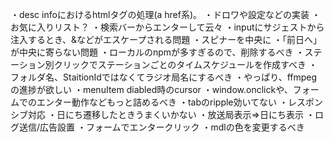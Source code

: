 ・desc infoにおけるhtmlタグの処理(a href系)。
・ドロワや設定などの実装
・お気に入りリスト？
・検索バーからエンターして云々
・inputにサジェストから注入するとき、&などがエスケープされる問題
・スピナーを中央に
・「前日へ」が中央に寄らない問題
・ローカルのnpmが多すぎるので、削除するべき
・ステーション別クリックでステーションごとのタイムスケジュールを作成すべき
・フォルダ名、StaitionIdではなくてラジオ局名にするべき
・やっぱり、ffmpegの進捗が欲しい
・menuItem diabled時のcursor
・window.onclickや、フォームでのエンター動作などもっと詰めるべき
・tabのripple効いてない
・レスポンシブ対応
・日にち遷移したときうまくいかない
・放送局表示⇒日にち表示
・ログ送信/広告設置
・フォームでエンタークリック
・mdlの色を変更するべき